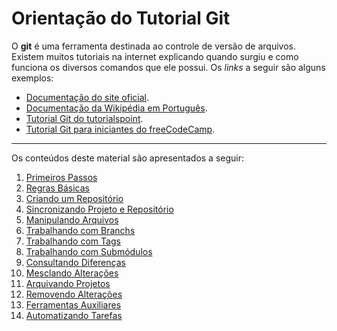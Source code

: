 # Orientação do Tutorial Git

O **git** é uma ferramenta destinada ao controle de versão de arquivos. Existem muitos tutoriais na internet explicando quando surgiu e como funciona os diversos comandos que ele possui. Os *links* a seguir são alguns exemplos:

* [Documentação do site oficial](https://git-scm.com/book/en/v2).
* [Documentação da Wikipédia em Português](https://pt.wikipedia.org/wiki/Git).
* [Tutorial Git do tutorialspoint](https://www.tutorialspoint.com/git/index.htm).
* [Tutorial Git para iniciantes do freeCodeCamp](https://www.freecodecamp.org/news/the-beginners-guide-to-git-github/).

---

Os conteúdos deste material são apresentados a seguir:

1. [Primeiros Passos](firstSteps.md)
2. [Regras Básicas](basicRules.md)
3. [Criando um Repositório](createRepo.md)
4. [Sincronizando Projeto e Repositório](syncRepoAndProj.md)
5. [Manipulando Arquivos](handleRepos.md)
6. [Trabalhando com Branchs](createBranch.md)
7. [Trabalhando com Tags](createAndUsingTags.md)
8. [Trabalhando com Submódulos](handleSubmodule.md)
9. [Consultando Diferenças](diffTools.md)
10. [Mesclando Alterações](mergeBranch.md)
11. [Arquivando Projetos](archiveProjs.md)
12. [Removendo Alterações](undoCommits.md)
13. [Ferramentas Auxiliares](otherTools.md)
14. [Automatizando Tarefas](scriptsAndTasks.md)



